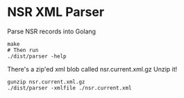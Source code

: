 # NSR XML Parser
Parse NSR records into Golang

```
make
# Then run
./dist/parser -help
```

There's a zip'ed xml blob called nsr.current.xml.gz
Unzip it!

```
gunzip nsr.current.xml.gz
./dist/parser -xmlfile ./nsr.current.xml
```
